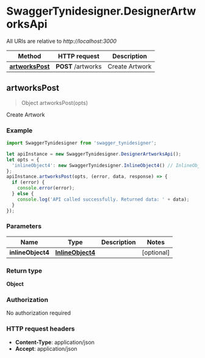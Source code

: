 # SwaggerTynidesigner.DesignerArtworksApi

All URIs are relative to *http://localhost:3000*

Method | HTTP request | Description
------------- | ------------- | -------------
[**artworksPost**](DesignerArtworksApi.md#artworksPost) | **POST** /artworks | Create Artwork



## artworksPost

> Object artworksPost(opts)

Create Artwork

### Example

```javascript
import SwaggerTynidesigner from 'swagger_tynidesigner';

let apiInstance = new SwaggerTynidesigner.DesignerArtworksApi();
let opts = {
  'inlineObject4': new SwaggerTynidesigner.InlineObject4() // InlineObject4 | 
};
apiInstance.artworksPost(opts, (error, data, response) => {
  if (error) {
    console.error(error);
  } else {
    console.log('API called successfully. Returned data: ' + data);
  }
});
```

### Parameters


Name | Type | Description  | Notes
------------- | ------------- | ------------- | -------------
 **inlineObject4** | [**InlineObject4**](InlineObject4.md)|  | [optional] 

### Return type

**Object**

### Authorization

No authorization required

### HTTP request headers

- **Content-Type**: application/json
- **Accept**: application/json

